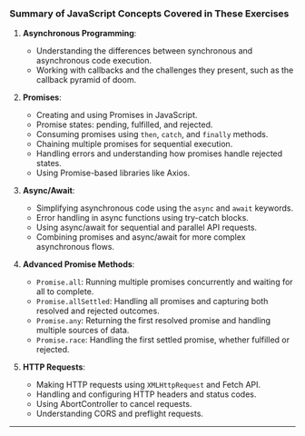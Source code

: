 ### Summary of JavaScript Concepts Covered in These Exercises

1. **Asynchronous Programming**:
    
    - Understanding the differences between synchronous and asynchronous code execution.
    - Working with callbacks and the challenges they present, such as the callback pyramid of doom.
2. **Promises**:
    
    - Creating and using Promises in JavaScript.
    - Promise states: pending, fulfilled, and rejected.
    - Consuming promises using `then`, `catch`, and `finally` methods.
    - Chaining multiple promises for sequential execution.
    - Handling errors and understanding how promises handle rejected states.
    - Using Promise-based libraries like Axios.
3. **Async/Await**:
    
    - Simplifying asynchronous code using the `async` and `await` keywords.
    - Error handling in async functions using try-catch blocks.
    - Using async/await for sequential and parallel API requests.
    - Combining promises and async/await for more complex asynchronous flows.
4. **Advanced Promise Methods**:
    
    - `Promise.all`: Running multiple promises concurrently and waiting for all to complete.
    - `Promise.allSettled`: Handling all promises and capturing both resolved and rejected outcomes.
    - `Promise.any`: Returning the first resolved promise and handling multiple sources of data.
    - `Promise.race`: Handling the first settled promise, whether fulfilled or rejected.
5. **HTTP Requests**:
    
    - Making HTTP requests using `XMLHttpRequest` and Fetch API.
    - Handling and configuring HTTP headers and status codes.
    - Using AbortController to cancel requests.
    - Understanding CORS and preflight requests.

---

